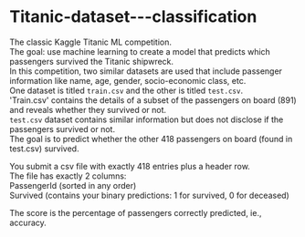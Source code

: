 # Titanic-dataset---classification
The classic Kaggle Titanic ML competition.   
The goal: use machine learning to create a model that predicts which passengers survived the Titanic shipwreck.  
In this competition, two similar datasets are used that include passenger information like name, age, gender, socio-economic class, etc.   
One dataset is titled `train.csv` and the other is titled `test.csv`.   
'Train.csv' contains the details of a subset of the passengers on board (891) and reveals whether they survived or not.    
`test.csv` dataset contains similar information but does not disclose if the passengers survived or not.   
The goal is to predict whether the other 418 passengers on board (found in test.csv) survived.   
  
You submit a csv file with exactly 418 entries plus a header row.   
The file has exactly 2 columns:   
PassengerId (sorted in any order)   
Survived (contains your binary predictions: 1 for survived, 0 for deceased)   
   
The score is the percentage of passengers correctly predicted, ie., accuracy.    

